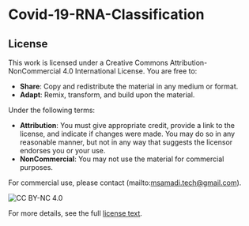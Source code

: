 # Covid-19-RNA-Classification

## License
This work is licensed under a Creative Commons Attribution-NonCommercial 4.0 International License. You are free to:
- **Share**: Copy and redistribute the material in any medium or format.
- **Adapt**: Remix, transform, and build upon the material.

Under the following terms:
- **Attribution**: You must give appropriate credit, provide a link to the license, and indicate if changes were made. You may do so in any reasonable manner, but not in any way that suggests the licensor endorses you or your use.
- **NonCommercial**: You may not use the material for commercial purposes.

For commercial use, please contact (mailto:msamadi.tech@gmail.com).

![CC BY-NC 4.0](https://i.creativecommons.org/l/by-nc/4.0/88x31.png)

For more details, see the full [license text](LICENSE).
